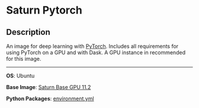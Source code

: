 # Saturn Pytorch

## Description
An image for deep learning with [PyTorch](https://pytorch.org/). Includes all requirements for using PyTorch on a GPU and with Dask. A GPU instance in recommended for this image.
<hr>

**OS**: Ubuntu

**Base Image**: [Saturn Base GPU 11.2](../saturnbase-gpu-11.2/README.md)

**Python Packages**: [environment.yml](environment.yml)